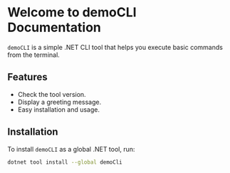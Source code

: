 # Welcome to demoCLI Documentation

`demoCLI` is a simple .NET CLI tool that helps you execute basic commands from the terminal.

## Features
- Check the tool version.
- Display a greeting message.
- Easy installation and usage.

## Installation
To install `demoCLI` as a global .NET tool, run:
```sh
dotnet tool install --global demoCli

